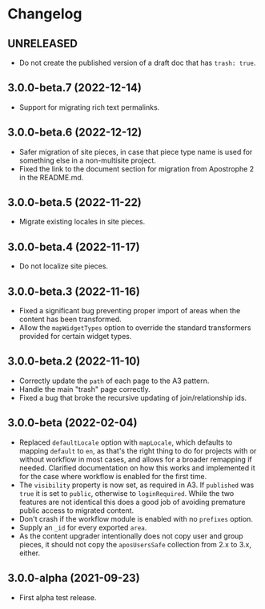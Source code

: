 # Changelog

## UNRELEASED

- Do not create the published version of a draft doc that has `trash: true`.

## 3.0.0-beta.7 (2022-12-14)

- Support for migrating rich text permalinks.

## 3.0.0-beta.6 (2022-12-12)

- Safer migration of site pieces, in case that piece type name is used for something else in a non-multisite project.
- Fixed the link to the document section for migration from Apostrophe 2 in the README.md.

## 3.0.0-beta.5 (2022-11-22)

- Migrate existing locales in site pieces.

## 3.0.0-beta.4 (2022-11-17)

- Do not localize site pieces.

## 3.0.0-beta.3 (2022-11-16)

- Fixed a significant bug preventing proper import of areas when the content has been transformed.
- Allow the `mapWidgetTypes` option to override the standard transformers provided for certain widget types.

## 3.0.0-beta.2 (2022-11-10)

- Correctly update the `path` of each page to the A3 pattern.
- Handle the main "trash" page correctly.
- Fixed a bug that broke the recursive updating of join/relationship ids.

## 3.0.0-beta (2022-02-04)

- Replaced `defaultLocale` option with `mapLocale`, which defaults to mapping `default` to `en`, as that's the right thing to do for projects with or without workflow in most cases, and allows for a broader remapping if needed. Clarified documentation on how this works and implemented it for the case where workflow is enabled for the first time.
- The `visibility` property is now set, as required in A3. If `published` was `true` it is set to `public`, otherwise to `loginRequired`. While the two features are not identical this does a good job of avoiding premature public access to migrated content.
- Don't crash if the workflow module is enabled with no `prefixes` option.
- Supply an `_id` for every exported `area`.
- As the content upgrader intentionally does not copy user and group pieces, it should not copy the `aposUsersSafe` collection from 2.x to 3.x, either.

## 3.0.0-alpha (2021-09-23)

- First alpha test release.
